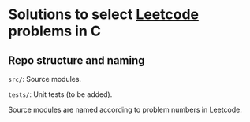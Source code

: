 # Solutions to select [Leetcode](http://leetcode.com/) problems in C

## Repo structure and naming
`src/`: Source modules.

`tests/`: Unit tests (to be added).

Source modules are named according to problem numbers in Leetcode.

